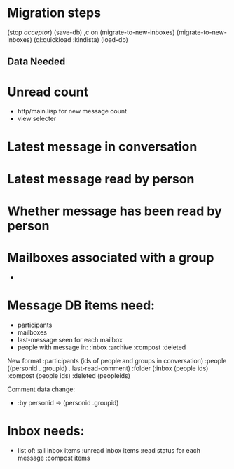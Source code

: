 # Migration steps

(stop *acceptor*)
(save-db)
,c on (migrate-to-new-inboxes)
(migrate-to-new-inboxes)
(ql:quickload :kindista)
(load-db)

## Data Needed

# Unread count
-  http/main.lisp for new message count
-  view selecter

# Latest message in conversation

# Latest message read by person

# Whether message has been read by person

# Mailboxes associated with a group


-  

# Message DB items need:
- participants
- mailboxes
- last-message seen for each mailbox
- people with message in:
    :inbox
    :archive
    :compost
    :deleted

New format
  :participants (ids of people and groups in conversation)
  :people ((personid . groupid) . last-read-comment)
  :folder (:inbox (people ids) :compost (people ids) :deleted (peopleids)


Comment data change:
- :by personid -> (personid .groupid)

# Inbox needs:
- list of:
    :all inbox items
    :unread inbox items
    :read status for each message
    :compost items


